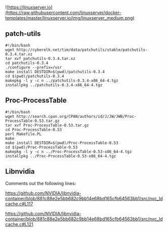 ![https://linuxserver.io](https://raw.githubusercontent.com/linuxserver/docker-templates/master/linuxserver.io/img/linuxserver_medium.png)

## patch-utils
```
#!/bin/bash
wget http://cyberelk.net/tim/data/patchutils/stable/patchutils-0.3.4.tar.xz
tar xvf patchutils-0.3.4.tar.xz
cd patchutils-0.3.4
./configure --prefix=/usr
make install DESTDIR=$(pwd)/patchutils-0.3.4
cd $(pwd)/patchutils-0.3.4
makepkg -l y -c n ../patchutils-0.3.4-x86_64-4.tgz
installpkg ../patchutils-0.3.4-x86_64-4.tgz
```

## Proc-ProcessTable
```
#!/bin/bash
wget http://search.cpan.org/CPAN/authors/id/J/JW/JWB/Proc-ProcessTable-0.53.tar.gz
tar xvf Proc-ProcessTable-0.53.tar.gz
cd Proc-ProcessTable-0.53
perl Makefile.PL
make
make install DESTDIR=$(pwd)/Proc-ProcessTable-0.53
cd $(pwd)/Proc-ProcessTable-0.53
makepkg -l y -c n ../Proc-ProcessTable-0.53-x86_64-4.tgz
installpkg ../Proc-ProcessTable-0.53-x86_64-4.tgz
```

## Libnvidia
Comments out the following lines:
 
https://github.com/NVIDIA/libnvidia-container/blob/881c88e2e5bb682c9bb14e68bd165cfb64563bb1/src/nvc_ldcache.c#L117

https://github.com/NVIDIA/libnvidia-container/blob/881c88e2e5bb682c9bb14e68bd165cfb64563bb1/src/nvc_ldcache.c#L121
